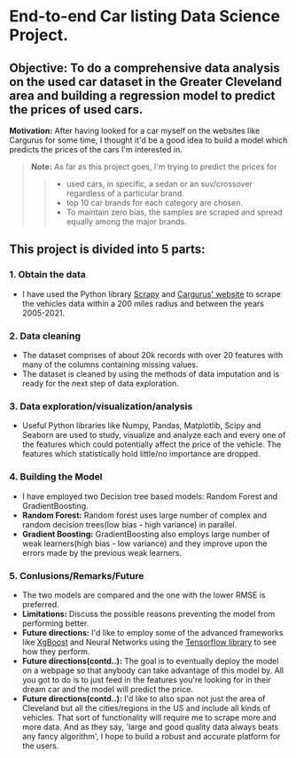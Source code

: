 #        End-to-end Car listing Data Science Project.
## Objective: To do a comprehensive data analysis on the used car dataset in the Greater Cleveland area and building a regression model to predict the prices of used cars.
**Motivation:** After having looked for a car myself on the websites like Cargurus for some time, I thought it'd be a good idea to build a model which predicts the prices of the cars I'm interested in.

> **Note:** As far as this project goes, I'm trying to predict the prices for 
>
>> * used cars, in specific, a sedan or an suv/crossover regardless of a particular brand. 
>> * top 10 car brands for each category are chosen.
>> * To maintain zero bias, the samples are scraped and spread equally among the major brands.


## This project is divided into 5 parts:
### 1. Obtain the data
 - I have used the Python library [Scrapy](https://scrapy.org/) and [Cargurus' website](https://www.cargurus.com/Cars/inventorylisting/viewDetailsFilterViewInventoryListing.action?zip=44106&inventorySearchWidgetType=BODYSTYLE&bodyTypeGroup=bg7&showNegotiable=true&sortDir=ASC&sourceContext=carGurusHomePageModel&distance=200&sortType=DEAL_SCORE&endYear=2021&startYear=2005) to scrape the vehicles data within a 200 miles radius and between the years 2005-2021.
 
 ### 2. Data cleaning
  - The dataset comprises of about 20k records with over 20 features with many of the columns containing missing values.
  - The dataset is cleaned by using the methods of data imputation and is ready for the next step of data exploration. 
  
 ### 3. Data exploration/visualization/analysis
  - Useful Python libraries like Numpy, Pandas, Matplotlib, Scipy and Seaborn are used to study, visualize and analyze each and every one of the features which could potentially affect the price of the vehicle. The features which statistically hold little/no importance are dropped.
  
 ### 4. Building the Model
 - I have employed two Decision tree based models: Random Forest and GradientBoosting.
 - **Random Forest:** Random forest uses large number of complex and random decision trees(low bias - high variance) in parallel.
 - **Gradient Boosting:**  GradientBoosting also employs large number of weak learners(high bias - low variance) and they improve upon the errors made by the previous weak learners.
 
 ### 5. Conlusions/Remarks/Future 
 - The two models are compared and the one with the lower RMSE is preferred.
 - **Limitations:** Discuss the possible reasons preventing the model from performing better.
 - **Future directions:** I'd like to employ some of the advanced frameworks like [XgBoost](https://xgboost.readthedocs.io/en/latest/) and Neural Networks using the [Tensorflow library](https://www.tensorflow.org/) to see how they perform.
 - **Future directions(contd..):** The goal is to eventually deploy the model on a webpage so that anybody can take advantage of this model by. All you got to do is to just feed in the features you're looking for in their dream car and the model will predict the price.
 - **Future directions(contd..):** I'd like to also span not just the area of Cleveland but all the cities/regions in the US and include all kinds of vehicles. That sort of functionality will require me to scrape more and more data. And as they say, 'large and good quality data always beats any fancy algorithm', I hope to build a robust and accurate platform for the users.
